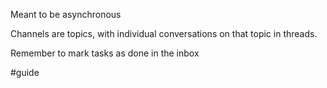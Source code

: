 Meant to be asynchronous 

Channels are topics, with individual conversations on that topic in threads. 

Remember to mark tasks as done in the inbox

#guide